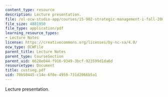 ```yaml
---
content_type: resource
description: Lecture presentation.
file: /ol-ocw-studio-app/courses/15-902-strategic-management-i-fall-2006/70b50445c14e6f0e4959731d2066b5a1_custseg.pdf
file_size: 4881950
file_type: application/pdf
learning_resource_types:
- Lecture Notes
license: https://creativecommons.org/licenses/by-nc-sa/4.0/
ocw_type: OCWFile
parent_title: Lecture Notes
parent_type: CourseSection
parent_uid: 6628e044-f916-9349-3bcf-923599d1da6d
resourcetype: Document
title: custseg.pdf
uid: 70b50445-c14e-6f0e-4959-731d2066b5a1
---
```

Lecture presentation.